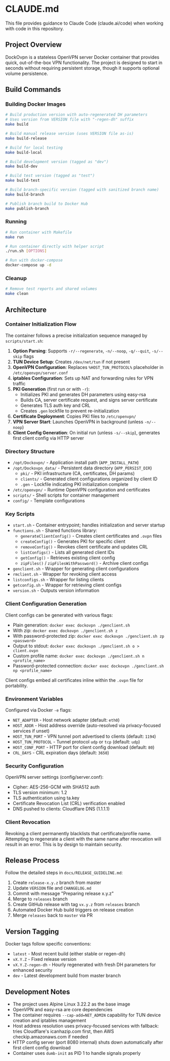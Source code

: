 # CLAUDE.md

This file provides guidance to Claude Code (claude.ai/code) when working with code in this repository.

## Project Overview

DockOvpn is a stateless OpenVPN server Docker container that provides quick, out-of-the-box VPN functionality. The project is designed to start in seconds without requiring persistent storage, though it supports optional volume persistence.

## Build Commands

### Building Docker Images

```bash
# Build production version with auto-regenerated DH parameters
# Uses version from VERSION file with "-regen-dh" suffix
make build

# Build manual release version (uses VERSION file as-is)
make build-release

# Build for local testing
make build-local

# Build development version (tagged as "dev")
make build-dev

# Build test version (tagged as "test")
make build-test

# Build branch-specific version (tagged with sanitized branch name)
make build-branch

# Publish branch build to Docker Hub
make publish-branch
```

### Running

```bash
# Run container with Makefile
make run

# Run container directly with helper script
./run.sh [OPTIONS]

# Run with docker-compose
docker-compose up -d
```

### Cleanup

```bash
# Remove test reports and shared volumes
make clean
```

## Architecture

### Container Initialization Flow

The container follows a precise initialization sequence managed by `scripts/start.sh`:

1. **Option Parsing**: Supports `-r/--regenerate`, `-n/--noop`, `-q/--quit`, `-s/--skip` flags
2. **TUN Device Setup**: Creates `/dev/net/tun` if not present
3. **OpenVPN Configuration**: Replaces `%HOST_TUN_PROTOCOL%` placeholder in `/etc/openvpn/server.conf`
4. **iptables Configuration**: Sets up NAT and forwarding rules for VPN traffic
5. **PKI Generation** (first run or with `-r`):
   - Initializes PKI and generates DH parameters using easy-rsa
   - Builds CA, server certificate request, and signs server certificate
   - Generates TLS auth key and CRL
   - Creates `.gen` lockfile to prevent re-initialization
6. **Certificate Deployment**: Copies PKI files to `/etc/openvpn/`
7. **VPN Server Start**: Launches OpenVPN in background (unless `-n/--noop`)
8. **Client Config Generation**: On initial run (unless `-s/--skip`), generates first client config via HTTP server

### Directory Structure

- `/opt/Dockovpn/` - Application install path (`APP_INSTALL_PATH`)
- `/opt/Dockovpn_data/` - Persistent data directory (`APP_PERSIST_DIR`)
  - `pki/` - PKI infrastructure (CA, certificates, DH params)
  - `clients/` - Generated client configurations organized by client ID
  - `.gen` - Lockfile indicating PKI initialization complete
- `/etc/openvpn/` - Runtime OpenVPN configuration and certificates
- `scripts/` - Shell scripts for container management
- `config/` - Template configurations

### Key Scripts

- `start.sh` - Container entrypoint; handles initialization and server startup
- `functions.sh` - Shared functions library:
  - `generateClientConfig()` - Creates client certificates and `.ovpn` files
  - `createConfig()` - Generates PKI for specific client
  - `removeConfig()` - Revokes client certificate and updates CRL
  - `listConfigs()` - Lists all generated client IDs
  - `getConfig()` - Retrieves existing client config
  - `zipFiles()` / `zipFilesWithPassword()` - Archive client configs
- `genclient.sh` - Wrapper for generating client configurations
- `rmclient.sh` - Wrapper for revoking client access
- `listconfigs.sh` - Wrapper for listing clients
- `getconfig.sh` - Wrapper for retrieving client configs
- `version.sh` - Outputs version information

### Client Configuration Generation

Client configs can be generated with various flags:

- Plain generation: `docker exec dockovpn ./genclient.sh`
- With zip: `docker exec dockovpn ./genclient.sh z`
- With password-protected zip: `docker exec dockovpn ./genclient.sh zp <password>`
- Output to stdout: `docker exec dockovpn ./genclient.sh o > client.ovpn`
- Custom profile name: `docker exec dockovpn ./genclient.sh n <profile_name>`
- Password-protected connection: `docker exec dockovpn ./genclient.sh np <profile_name>`

Client configs embed all certificates inline within the `.ovpn` file for portability.

### Environment Variables

Configured via Docker `-e` flags:

- `NET_ADAPTER` - Host network adapter (default: `eth0`)
- `HOST_ADDR` - Host address override (auto-resolved via privacy-focused services if unset)
- `HOST_TUN_PORT` - VPN tunnel port advertised to clients (default: `1194`)
- `HOST_TUN_PROTOCOL` - Tunnel protocol `udp` or `tcp` (default: `udp`)
- `HOST_CONF_PORT` - HTTP port for client config download (default: `80`)
- `CRL_DAYS` - CRL expiration days (default: `3650`)

### Security Configuration

OpenVPN server settings (config/server.conf):

- Cipher: AES-256-GCM with SHA512 auth
- TLS version minimum: 1.2
- TLS authentication using ta.key
- Certificate Revocation List (CRL) verification enabled
- DNS pushed to clients: Cloudflare DNS (1.1.1.1)

### Client Revocation

Revoking a client permanently blacklists that certificate/profile name. Attempting to regenerate a client with the same name after revocation will result in an error. This is by design to maintain security.

## Release Process

Follow the detailed steps in `docs/RELEASE_GUIDELINE.md`:

1. Create `release-x.y.z` branch from master
2. Update `VERSION` file and `CHANGELOG.md`
3. Commit with message "Preparing release x.y.z"
4. Merge to `releases` branch
5. Create GitHub release with tag `vx.y.z` from `releases` branch
6. Automated Docker Hub build triggers on release creation
7. Merge `releases` back to `master` via PR

## Version Tagging

Docker tags follow specific conventions:

- `latest` - Most recent build (either stable or regen-dh)
- `vX.Y.Z` - Fixed release version
- `vX.Y.Z-regen-dh` - Hourly regenerated with fresh DH parameters for enhanced security
- `dev` - Latest development build from master branch

## Development Notes

- The project uses Alpine Linux 3.22.2 as the base image
- OpenVPN and easy-rsa are core dependencies
- The container requires `--cap-add=NET_ADMIN` capability for TUN device creation and iptables management
- Host address resolution uses privacy-focused services with fallback: tries Cloudflare's icanhazip.com first, then AWS checkip.amazonaws.com if needed
- HTTP config server (port 8080 internal) shuts down automatically after first client config download
- Container uses `dumb-init` as PID 1 to handle signals properly
